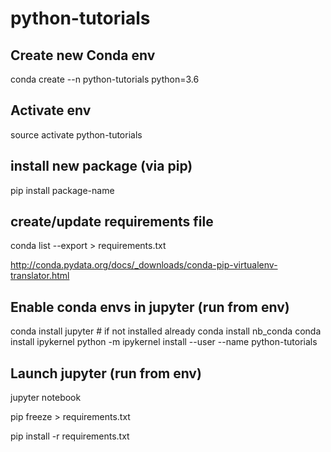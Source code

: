 # python-tutorials

## Create new Conda env
conda create --n python-tutorials python=3.6

## Activate env
source activate python-tutorials

## install new package (via pip)
pip install package-name

## create/update requirements file
conda list --export > requirements.txt

http://conda.pydata.org/docs/_downloads/conda-pip-virtualenv-translator.html

## Enable conda envs in jupyter (run from env)
conda install jupyter  # if not installed already
conda install nb_conda
conda install ipykernel
python -m ipykernel install --user --name python-tutorials

## Launch jupyter (run from env)
jupyter notebook


pip freeze > requirements.txt

pip install -r requirements.txt
